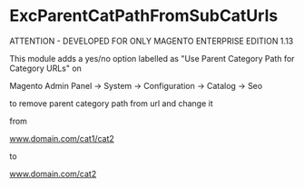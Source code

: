 ExcParentCatPathFromSubCatUrls
==============================

ATTENTION - DEVELOPED FOR ONLY MAGENTO ENTERPRISE EDITION 1.13

This module adds a yes/no option labelled as "Use Parent Category Path for Category URLs" on 

Magento Admin Panel -> System -> Configuration -> Catalog -> Seo 

to remove parent category path from url and change it 

from 

www.domain.com/cat1/cat2 

to 

www.domain.com/cat2
